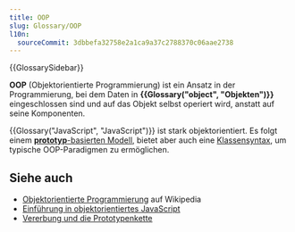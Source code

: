 ```yaml
---
title: OOP
slug: Glossary/OOP
l10n:
  sourceCommit: 3dbbefa32758e2a1ca9a37c2788370c06aae2738
---
```


{{GlossarySidebar}}

**OOP** (Objektorientierte Programmierung) ist ein Ansatz in der Programmierung, bei dem Daten in **{{Glossary("object", "Objekten")}}** eingeschlossen sind und auf das Objekt selbst operiert wird, anstatt auf seine Komponenten.

{{Glossary("JavaScript", "JavaScript")}} ist stark objektorientiert. Es folgt einem [**prototyp**-basierten Modell](/de/docs/Web/JavaScript/Guide/Inheritance_and_the_prototype_chain), bietet aber auch eine [Klassensyntax](/de/docs/Web/JavaScript/Guide/Using_classes), um typische OOP-Paradigmen zu ermöglichen.

## Siehe auch

- [Objektorientierte Programmierung](https://en.wikipedia.org/wiki/Object-oriented_programming) auf Wikipedia
- [Einführung in objektorientiertes JavaScript](/de/docs/Learn_web_development/Extensions/Advanced_JavaScript_objects)
- [Vererbung und die Prototypenkette](/de/docs/Web/JavaScript/Guide/Inheritance_and_the_prototype_chain)
